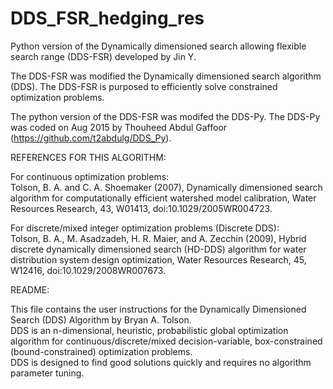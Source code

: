# DDS_FSR_hedging_res
Python version of the Dynamically dimensioned search allowing flexible search range (DDS-FSR)
developed by Jin Y.

The DDS-FSR was modified the Dynamically dimensioned search algorithm (DDS).
The DDS-FSR is purposed to efficiently solve constrained optimization problems.

The python version of the DDS-FSR was modifed the DDS-Py.
The DDS-Py was coded on Aug 2015 by Thouheed Abdul Gaffoor (https://github.com/t2abdulg/DDS_Py).

REFERENCES FOR THIS ALGORITHM:

For continuous optimization problems:  
Tolson, B. A. and C. A. Shoemaker (2007), Dynamically dimensioned search algorithm for computationally efficient watershed model calibration, Water Resources Research, 43, W01413, doi:10.1029/2005WR004723.

For discrete/mixed integer optimization problems (Discrete DDS):  
Tolson, B. A., M. Asadzadeh, H. R. Maier, and A. Zecchin (2009), Hybrid discrete dynamically dimensioned search (HD-DDS) algorithm for water distribution system design optimization, Water Resources Research, 45, W12416, doi:10.1029/2008WR007673.

README:

This file contains the user instructions for the Dynamically Dimensioned Search (DDS) Algorithm by Bryan A. Tolson.  
DDS is an n-dimensional, heuristic, probabilistic global optimization algorithm for continuous/discrete/mixed 
decision-variable, box-constrained (bound-constrained) optimization problems.  
DDS is designed to find good solutions quickly and requires no algorithm parameter tuning.  
